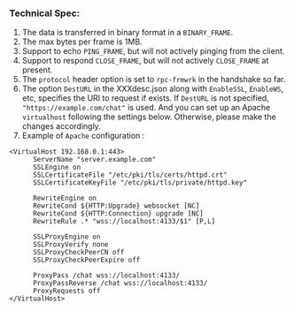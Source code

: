 ### Technical Spec:   

  1. The data is transferred in binary format in a `BINARY_FRAME`.
  2. The max bytes per frame is 1MB.
  3. Support to echo `PING_FRAME`, but will not actively pinging from the client.   
  4. Support to respond `CLOSE_FRAME`, but will not actively `CLOSE_FRAME` at present.   
  5. The `protocol` header option is set to `rpc-frmwrk` in the handshake so far.
  6. The option `DestURL` in the XXXdesc.json along with `EnableSSL`, `EnableWS`, etc, specifies the URI to request if   exists. If `DestURL` is not specified, `"https://example.com/chat"` is used. And you can set up an Apache `virtualhost` following the settings below. Otherwise, please make the changes accordingly.
  6. Example of `Apache` configuration :
  ```
  <VirtualHost 192.168.0.1:443>
        ServerName "server.example.com"
        SSLEngine on
        SSLCertificateFile "/etc/pki/tls/certs/httpd.crt"
        SSLCertificateKeyFile "/etc/pki/tls/private/httpd.key"

        RewriteEngine on
        RewriteCond ${HTTP:Upgrade} websocket [NC]
        RewriteCond ${HTTP:Connection} upgrade [NC]
        RewriteRule .* "wss://localhost:4133/$1" [P,L]

        SSLProxyEngine on
        SSLProxyVerify none
        SSLProxyCheckPeerCN off
        SSLProxyCheckPeerExpire off

        ProxyPass /chat wss://localhost:4133/
        ProxyPassReverse /chat wss://localhost:4133/
        ProxyRequests off
</VirtualHost>
```


  
  
